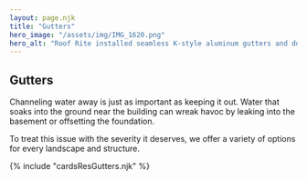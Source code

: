 ```yaml
---
layout: page.njk
title: "Gutters"
hero_image: "/assets/img/IMG_1620.png"
hero_alt: "Roof Rite installed seamless K-style aluminum gutters and downspouts in a dark bronze finish to complement the home's trim and siding, ensuring efficient water management with a clean, modern look.."
---
```


## Gutters

Channeling water away is just as important as keeping it out. Water that soaks into the ground near the building can wreak havoc by leaking into the basement or offsetting the foundation.

To treat this issue with the severity it deserves, we offer a variety of options for every landscape and structure.

<div class="breakout">
  {% include "cardsResGutters.njk" %}
  <!-- Possible Gallery Here -->
</div>

